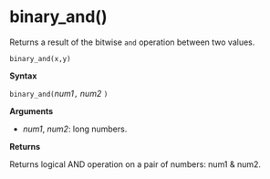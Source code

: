 # binary_and()

Returns a result of the bitwise `and` operation between two values.

<!-- csl -->
```
binary_and(x,y)	
```

**Syntax**

`binary_and(`*num1*`,` *num2* `)`

**Arguments**

* *num1*, *num2*: long numbers.

**Returns**

Returns logical AND operation on a pair of numbers: num1 & num2.

